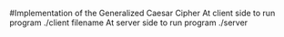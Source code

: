 #Implementation of the Generalized Caesar Cipher
At client side to run program ./client filename
At server side to run program ./server
